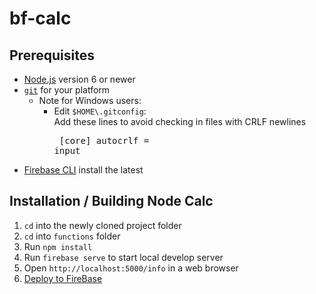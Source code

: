# bf-calc

## Prerequisites

* [Node.js](https://nodejs.org/) version 6 or newer
* [`git`](https://www.atlassian.com/git/tutorials/install-git/) for your platform
  * Note for Windows users:
    * Edit `$HOME\.gitconfig`:<br/>
      Add these lines to avoid checking in files with CRLF newlines<br><pre>
      [core]
          autocrlf = input</pre>
* [Firebase CLI](https://www.npmjs.com/package/firebase-tools) install the latest

## Installation / Building Node Calc

1. `cd` into the newly cloned project folder
2. `cd` into `functions` folder
3. Run `npm install`
3. Run `firebase serve` to start local develop server 
4. Open `http://localhost:5000/info` in a web browser
5. [Deploy to FireBase](https://firebase.google.com/docs/hosting/deploying)
